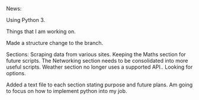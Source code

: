 News:

Using Python 3.

Things that I am working on.

Made a structure change to the branch.

Sections:
    Scraping data from various sites.
    Keeping the Maths section for future scripts.
    The Networking section needs to be consolidated into more useful scripts.
    Weather section no longer uses a supported API.. Looking for options.

Added a text file to each section stating purpose and future plans.
Am going to focus on how to implement python into my job.